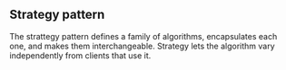 ## Strategy pattern

The strattegy pattern defines a family of algorithms, encapsulates each one, and makes them interchangeable. Strategy lets the algorithm vary independently from clients that use it.
